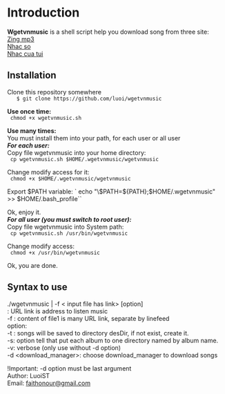 # Introduction

**Wgetvnmusic** is a shell script help you download song from three site:  
[Zing mp3][mp3Zing]  
[Nhac so][nhacSo]  
[Nhac cua tui][nhacCuaTui]  

[mp3Zing]: http://mp3.zing.vn
[nhacso]: http://nhacso.net
[nhacCuaTui]: http://nhaccuatui.com

## Installation
Clone this repository somewhere  
`   $ git clone https://github.com/luoi/wgetvnmusic`  

**Use once time:**  
` chmod +x wgetvnmusic.sh`  

**Use many times:**  
You must install them into your path, for each user or all user  
***For each user:***  
Copy file wgetvnmusic into your home directory:  
` cp wgetvnmusic.sh $HOME/.wgetvnmusic/wgetvnmusic`  

Change modify access for it:  
` chmod +x $HOME/.wgetvnmusic/wgetvnmusic`  

Export $PATH variable:  
` echo "\$PATH=${PATH};$HOME/.wgetvnmusic" >> $HOME/.bash_profile``  

Ok, enjoy it.  
***For all user (you must switch to root user):***  
Copy file wgetvnmusic into System path:  
` cp wgetvnmusic.sh /usr/bin/wgetvnmusic`  

Change modify access:  
` chmod +x /usr/bin/wgetvnmusic`  

Ok, you are done.  
  
## Syntax to use  
./wgetvnmusic <URL link> | -f < input file has link> [option]  
: URL link is address to listen music  
-f <file1>: content of file1 is many URL link, separate by linefeed  
option:  
-t <desDir>: songs will be saved to directory desDir, if not exist, create it.  
-s: option tell that put each album to one directory named by album name.  
-v: verbose (only use without -d option)  
-d <download_manager>: choose download_manager to download songs  
  
!Important: -d option must be last argument  
Author: LuoiST  
Email: faithonour@gmail.com  
